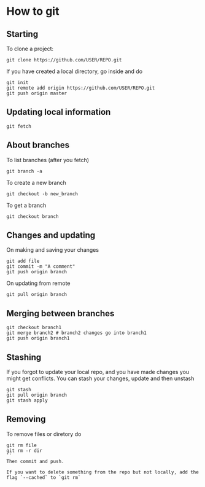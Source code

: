 # How to git

## Starting

To clone a project:

```
git clone https://github.com/USER/REPO.git
```

If you have created a local directory, go inside and do

```
git init
git remote add origin https://github.com/USER/REPO.git
git push origin master
```

## Updating local information
```
git fetch
```

## About branches

To list branches (after you fetch)
```
git branch -a
```

To create a new branch
```
git checkout -b new_branch
```

To get a branch
```
git checkout branch
```

## Changes and updating
On making and saving your changes
```
git add file
git commit -m "A comment"
git push origin branch
```

On updating from remote
```
git pull origin branch
```

## Merging between branches
```
git checkout branch1
git merge branch2 # branch2 changes go into branch1
git push origin branch1
```

## Stashing
If you forgot to update your local repo, and you have made changes you might get conflicts.  You can stash your changes, update and then unstash

```
git stash
git pull origin branch
git stash apply
```
## Removing
To remove files or diretory do
```
git rm file
git rm -r dir
``
Then commit and push. 

If you want to delete something from the repo but not locally, add the flag `--cached` to `git rm`



